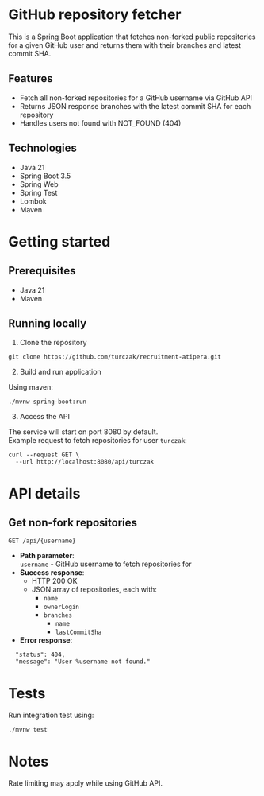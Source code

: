 # GitHub repository fetcher

This is a Spring Boot application that fetches non-forked public repositories for a given GitHub user and returns them with their branches and latest commit SHA.

## Features

- Fetch all non-forked repositories for a GitHub username via GitHub API
- Returns JSON response branches with the latest commit SHA for each repository
- Handles users not found with NOT_FOUND (404)

## Technologies

- Java 21
- Spring Boot 3.5
- Spring Web
- Spring Test
- Lombok
- Maven

# Getting started

## Prerequisites

- Java 21
- Maven

## Running locally

1. Clone the repository

```
git clone https://github.com/turczak/recruitment-atipera.git
```

2. Build and run application

Using maven:

```
./mvnw spring-boot:run
```

3. Access the API

The service will start on port 8080 by default.<br>
Example request to fetch repositories for user `turczak`:

```
curl --request GET \
  --url http://localhost:8080/api/turczak
```

# API details

## Get non-fork repositories

```
GET /api/{username}
```

- **Path parameter**:<br>
  `username` - GitHub username to fetch repositories for
- **Success response**:<br>
    - HTTP 200 OK
    - JSON array of repositories, each with:<br>
        - `name`
        - `ownerLogin`
        - `branches`
            - `name`
            - `lastCommitSha`
- **Error response**:

```
  "status": 404,
  "message": "User %username not found."
```

# Tests

Run integration test using:<br>

```
./mvnw test
```

# Notes

Rate limiting may apply while using GitHub API.
